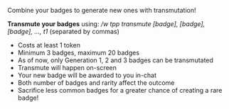 Combine your badges to generate new ones with transmutation!  

**Transmute your badges** using: */w tpp transmute [badge], [badge], [badge], …, t1* 
(separated by commas)

* Costs at least 1 token
* Minimum 3 badges, maximum 20 badges
* As of now, only Generation 1, 2 and 3 badges can be transmutated
* Transmute will happen on-screen
* Your new badge will be awarded to you in-chat
* Both number of badges and rarity affect the outcome
* Sacrifice less common badges for a greater chance of creating a rare badge!
